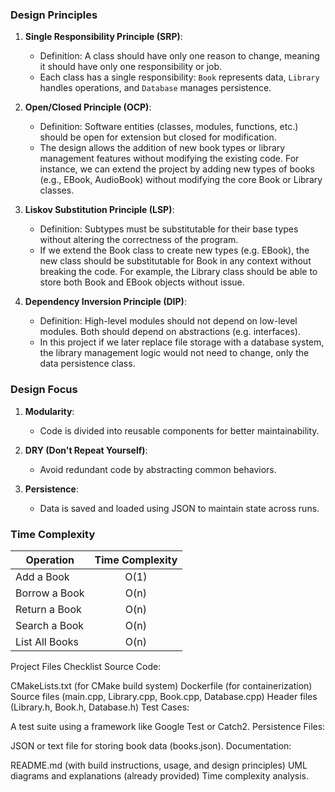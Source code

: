 
### Design Principles
1. **Single Responsibility Principle (SRP)**:
   - Definition: A class should have only one reason to change, meaning it should have only one responsibility or job.
   - Each class has a single responsibility: `Book` represents data, `Library` handles operations, and `Database` manages persistence.

2. **Open/Closed Principle (OCP)**:
   - Definition: Software entities (classes, modules, functions, etc.) should be open for extension but closed for modification.
   - The design allows the addition of new book types or library management features without modifying the existing code. 
      For instance, we can extend the project by adding new types of books (e.g., EBook, AudioBook) without modifying the core Book or Library classes.

3. **Liskov Substitution Principle (LSP)**:
   - Definition: Subtypes must be substitutable for their base types without altering the correctness of the program.
   - If we extend the Book class to create new types (e.g. EBook), the new class should be substitutable for Book in any context without breaking the code.
      For example, the Library class should be able to store both Book and EBook objects without issue.
   
4. **Dependency Inversion Principle (DIP)**:
   - Definition: High-level modules should not depend on low-level modules. Both should depend on abstractions (e.g. interfaces).
   - In this project if we later replace file storage with a database system, the library management logic would not need to change, only the data persistence class.


### Design Focus
   
1. **Modularity**:
   - Code is divided into reusable components for better maintainability.

2. **DRY (Don't Repeat Yourself)**:
   - Avoid redundant code by abstracting common behaviors.

3. **Persistence**:
   - Data is saved and loaded using JSON to maintain state across runs.


### Time Complexity
|Operation|Time Complexity|
|---------|:-------------:|
|Add a Book	     | O(1) |
|Borrow a Book	  | O(n) |
|Return a Book	  | O(n) |
|Search a Book	  | O(n) |
|List All Books  | O(n) |


Project Files Checklist
Source Code:

CMakeLists.txt (for CMake build system)
Dockerfile (for containerization)
Source files (main.cpp, Library.cpp, Book.cpp, Database.cpp)
Header files (Library.h, Book.h, Database.h)
Test Cases:

A test suite using a framework like Google Test or Catch2.
Persistence Files:

JSON or text file for storing book data (books.json).
Documentation:

README.md (with build instructions, usage, and design principles)
UML diagrams and explanations (already provided)
Time complexity analysis.